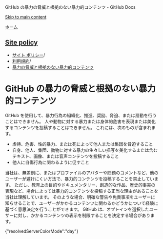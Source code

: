 GitHub の暴力の脅威と根拠のない暴力的コンテンツ - GitHub Docs

[Skip to main content](#main-content)

[ホーム](/ja)

[Site policy](/ja/site-policy)
----------

* [サイト ポリシー](/ja/site-policy)/
* [利用規約](/ja/site-policy/acceptable-use-policies)/
* [暴力の脅威と根拠のない暴力的コンテンツ](/ja/site-policy/acceptable-use-policies/github-threats-of-violence-and-gratuitously-violent-content)

GitHub の暴力の脅威と根拠のない暴力的コンテンツ
==========

GitHub を使用して、暴力行為の組織化、推進、奨励、脅迫、または扇動を行うことはできません。 人や動物に対する暴力または身体的危害を表現または美化するコンテンツを投稿することはできません。 これには、次のものが含まれます。

* 虐待、危害、性的暴力、または死によって他人または集団を脅迫すること
* 自身、他人、集団、動物に対する暴力の生々しい描写を美化するまたは含むテキスト、画像、または音声コンテンツを投稿すること
* 他人に自傷行為に関わるように促すこと

当社は、無差別に、またはプロファイルのアバターや問題のコメントなど、他のユーザーが避けにくい方法で、暴力的コンテンツを投稿することを禁止しています。 ただし、教育上の目的やドキュメンタリー、創造的な作品、歴史的事実の表現など、場合によっては暴力的コンテンツを投稿する正当な理由があることを当社は理解しています。 そのような場合、明確な警告や免責事項をユーザーに知らせることで、ユーザーがかかるコンテンツに関わるかどうかについて経験に基づく意思決定を行うことができます。 GitHub は、オプトインを選択したユーザーに対し、かかるコンテンツの表示を制限することを決定する場合があります。

{"resolvedServerColorMode":"day"}
